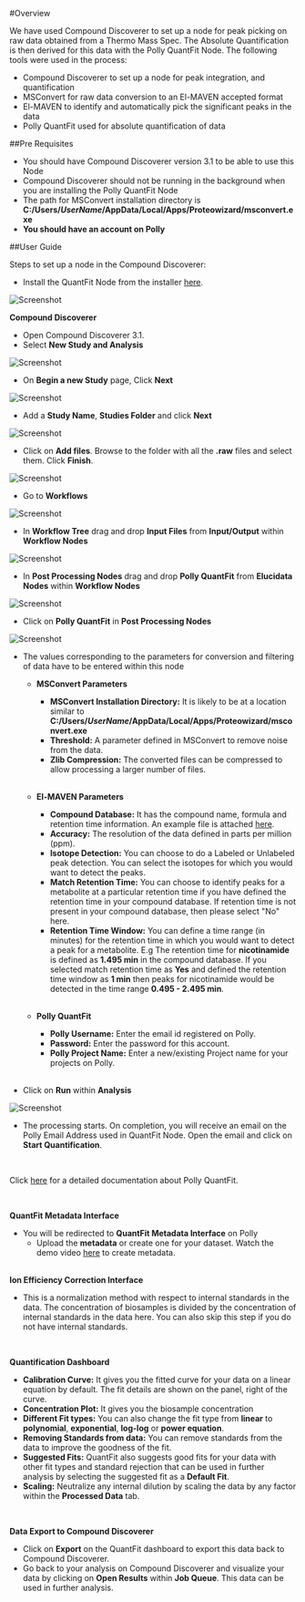 #Overview

We have used Compound Discoverer to set up a node for peak picking on raw data obtained from a Thermo Mass Spec. The Absolute Quantification is then derived for this data with the Polly QuantFit Node. The following tools were used in the process:

*   Compound Discoverer to set up a node for peak integration, and quantification
*   MSConvert for raw data conversion to an El-MAVEN accepted format
*   El-MAVEN to identify and automatically pick the significant peaks in the data
*   Polly QuantFit used for absolute quantification of data

##Pre Requisites

*   You should have Compound Discoverer version 3.1 to be able to use this Node
*   Compound Discoverer should not be running in the background when you are installing the Polly QuantFit Node
*   The path for MSConvert installation directory is **C:/Users/*UserName*/AppData/Local/Apps/Proteowizard/msconvert.exe**
*   **You should have an account on Polly**

##User Guide

Steps to set up a node in the Compound Discoverer:

*   Install the QuantFit Node from the installer [here](https://cd-polly-test.s3-ap-southeast-1.amazonaws.com/installers/PollyQuant.exe).

![Screenshot](../img/CDQuantFit/Screenshot6.png) <!-- <center>**Figure 1.** Demo Data for Polly<sup>TM</sup> FirstView</center> -->

**Compound Discoverer**

*   Open Compound Discoverer 3.1.
*   Select **New Study and Analysis**

![Screenshot](../img/CDQuantFit/Screen1.png) <!-- <center>**Figure 1.** Demo Data for Polly<sup>TM</sup> FirstView</center> -->

*   On **Begin a new Study** page, Click **Next**

![Screenshot](../img/CDQuantFit/Screen2.png) <!-- <center>**Figure 1.** Demo Data for Polly<sup>TM</sup> FirstView</center> -->

*   Add a **Study Name**, **Studies Folder** and click **Next**

![Screenshot](../img/CDQuantFit/Screen3.png) <!-- <center>**Figure 1.** Demo Data for Polly<sup>TM</sup> FirstView</center> -->

*   Click on **Add files**. Browse to the folder with all the **.raw** files and select them. Click **Finish**.

![Screenshot](../img/CDQuantFit/Screen4.png) <!-- <center>**Figure 1.** Demo Data for Polly<sup>TM</sup> FirstView</center> -->

*   Go to **Workflows**

![Screenshot](../img/CDQuantFit/Screen5.png) <!-- <center>**Figure 1.** Demo Data for Polly<sup>TM</sup> FirstView</center> -->

*   In **Workflow Tree** drag and drop **Input Files** from **Input/Output** within **Workflow Nodes**

![Screenshot](../img/CDQuantFit/Screen6.png) <!-- <center>**Figure 1.** Demo Data for Polly<sup>TM</sup> FirstView</center> -->

*   In **Post Processing Nodes** drag and drop **Polly QuantFit** from **Elucidata Nodes** within **Workflow Nodes**

![Screenshot](../img/CDQuantFit/Screen7.png) <!-- <center>**Figure 1.** Demo Data for Polly<sup>TM</sup> FirstView</center> -->

*   Click on **Polly QuantFit** in **Post Processing Nodes**

![Screenshot](../img/CDQuantFit/Screen8.png) <!-- <center>**Figure 1.** Demo Data for Polly<sup>TM</sup> FirstView</center> -->

*   The values corresponding to the parameters for conversion and filtering of data have to be entered within this node

    *   **MSConvert Parameters**
        *   **MSConvert Installation Directory:** It is likely to be at a location similar to **C:/Users/*UserName*/AppData/Local/Apps/Proteowizard/msconvert.exe**
        *   **Threshold:** A parameter defined in MSConvert to remove noise from the data.
        *   **Zlib Compression:** The converted files can be compressed to allow processing a larger number of files.  
        <br />

    *   **El-MAVEN Parameters**
        *   **Compound Database:** It has the compound name, formula and retention time information. An example file is attached [here](https://drive.google.com/file/d/1ILGxoweqNC3JNbvgKxCLwCJEcYSEE0__/view).
        *   **Accuracy:** The resolution of the data defined in parts per million (ppm).
        *   **Isotope Detection:** You can choose to do a Labeled or Unlabeled peak detection. You can select the isotopes for which you would want to detect the peaks.
        *   **Match Retention Time:** You can choose to identify peaks for a metabolite at a particular retention time if you have defined the retention time in your compound database. If retention time is not present in your compound database, then please select "No" here.
        *   **Retention Time Window:** You can define a time range (in minutes) for the retention time in which you would want to detect a peak for a metabolite. E.g The retention time for **nicotinamide** is defined as **1.495 min** in the compound database. If you selected match retention time as **Yes** and defined the retention time window as **1 min** then peaks for nicotinamide would be detected in the time range **0.495 - 2.495 min**.  
        <br />

    *   **Polly QuantFit**
        *   **Polly Username:** Enter the email id registered on Polly.
        *   **Password:** Enter the password for this account.
        *   **Polly Project Name:** Enter a new/existing Project name for your projects on Polly.  
        <br />

*   Click on **Run** within **Analysis**

![Screenshot](../img/CDQuantFit/Screen9.png) <!-- <center>**Figure 1.** Demo Data for Polly<sup>TM</sup> FirstView</center> -->

*   The processing starts. On completion, you will receive an email on the Polly Email Address used in QuantFit Node. Open the email and click on **Start Quantification**.  
<br />

Click [here](QuantFit.md/#metadata-interface) for a detailed documentation about Polly QuantFit.

<br />

**QuantFit Metadata Interface**

*   You will be redirected to **QuantFit Metadata Interface** on Polly
    *   Upload the **metadata** or create one for your dataset. Watch the demo video [here](https://www.youtube.com/watch?v=A37ra2Lh3yI) to create metadata.  
    <br />

**Ion Efficiency Correction Interface**

*   This is a normalization method with respect to internal standards in the data. The concentration of biosamples is divided by the concentration of internal standards in the data here. You can also skip this step if you do not have internal standards.  
<br />

**Quantification Dashboard**

*   **Calibration Curve:** It gives you the fitted curve for your data on a linear equation by default. The fit details are shown on the panel, right of the curve.
*   **Concentration Plot:** It gives you the biosample concentration 
*   **Different Fit types:** You can also change the fit type from **linear** to **polynomial**, **exponential**, **log-log** or **power equation**.
*   **Removing Standards from data:** You can remove standards from the data to improve the goodness of the fit.
*   **Suggested Fits:** QuantFit also suggests good fits for your data with other fit types and standard rejection that can be used in further analysis by selecting the suggested fit as a **Default Fit**.
*   **Scaling:** Neutralize any internal dilution by scaling the data by any factor within the **Processed Data** tab.  
<br />

**Data Export to Compound Discoverer**

*   Click on **Export** on the QuantFit dashboard to export this data back to Compound Discoverer.
*   Go back to your analysis on Compound Discoverer and visualize your data by clicking on **Open Results** within **Job Queue**. This data can be used in further analysis.
